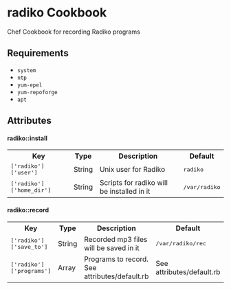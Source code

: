 radiko Cookbook
===================

Chef Cookbook for recording Radiko programs

Requirements
------------

- `system`
- `ntp`
- `yum-epel`
- `yum-repoforge`
- `apt`

Attributes
----------

#### radiko::install
<table>
  <tr>
    <th>Key</th>
    <th>Type</th>
    <th>Description</th>
    <th>Default</th>
  </tr>
  <tr>
    <td><tt>['radiko']['user']</tt></td>
    <td>String</td>
    <td>Unix user for Radiko</td>
    <td><tt>radiko</tt></td>
  </tr>
  <tr>
    <td><tt>['radiko']['home_dir']</tt></td>
    <td>String</td>
    <td>Scripts for radiko will be installed in it</td>
    <td><tt>/var/radiko</tt></td>
  </tr>
</table>

#### radiko::record
<table>
  <tr>
    <th>Key</th>
    <th>Type</th>
    <th>Description</th>
    <th>Default</th>
  </tr>
  <tr>
    <td><tt>['radiko']['save_to']</tt></td>
    <td>String</td>
    <td>Recorded mp3 files will be saved in it</td>
    <td><tt>/var/radiko/rec</tt></td>
  </tr>
  <tr>
    <td><tt>['radiko']['programs']</tt></td>
    <td>Array</td>
    <td>Programs to record. See attributes/default.rb</td>
    <td>See attributes/default.rb</td>
  </tr>
</table>

